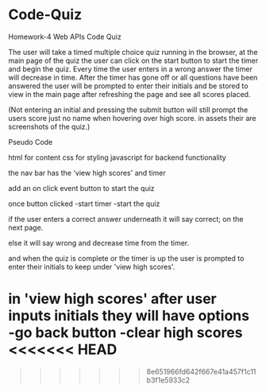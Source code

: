# Code-Quiz

Homework-4 Web APIs Code Quiz

The user will take a timed multiple choice quiz
running in the browser, at the main page of the
quiz the user can click on the start button to
start the timer and begin the quiz. Every time
the user enters in a wrong answer the timer will
decrease in time. After the timer has gone off or
all questions have been answered the user will be
prompted to enter their initials and be stored
to view in the main page after refreshing the page
and see all scores placed.

(Not entering an initial and pressing the submit button
will still prompt the users score just no name
when hovering over high score. in assets their are screenshots of the quiz.)

Pseudo Code

html for content
css for styling
javascript for backend functionality

the nav bar has the 'view high scores' and timer

add an on click event button to start the quiz

once button clicked
-start timer
-start the quiz

if the user enters a correct answer underneath it will say correct; on the next page.

else it will say wrong and decrease time from the timer.

and when the quiz is complete or the timer is up the user is prompted to
enter their initials to keep under 'view high scores'.

in 'view high scores' after user inputs initials they will have options
-go back button
-clear high scores
<<<<<<< HEAD
=======


>>>>>>> 8e651966fd642f667e41a457f1c11b3f1e5933c2
